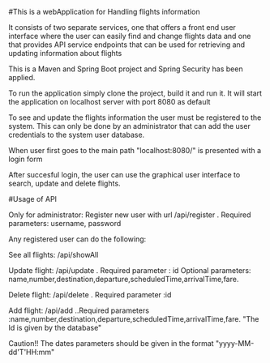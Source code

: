 #This is a webApplication for Handling flights information

It consists of two separate services, one that offers a front end user interface where the user can easily find and change flights data and one that provides API service endpoints
that can be used for retrieving and updating information about flights

This is a Maven and Spring Boot project and Spring Security has been applied.

To run the application simply clone the project, build it and run it.
It will start the application on localhost server with port 8080 as default

To see and update the flights information the user must be registered to the system.
This can only be done by an administrator that can add the user credentials to the system user database.

When user first goes to the main path  "localhost:8080/" is presented with a login form

After succesful login, the user can use the graphical user interface to search, update and delete flights.



#Usage of API

Only for administrator: Register new user with url  /api/register . Required parameters: username, password

Any registered user can do the following:

See all flights: /api/showAll

Update flight: /api/update  . Required parameter : id   Optional parameters: name,number,destination,departure,scheduledTime,arrivalTime,fare.

Delete flight: /api/delete . Required parameter :id

Add flight: /api/add   ..Required parameters :name,number,destination,departure,scheduledTime,arrivalTime,fare.
"The Id is given by the database"


Caution!!
The dates parameters should be given in the format "yyyy-MM-dd'T'HH:mm"






